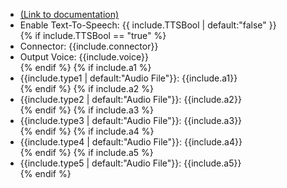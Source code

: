 <ul>
<li><a href="https://help.webex.com/en-us/article/n5595zd/Webex-Contact-Center-Setup-and-Administration-Guide#Cisco_Concept.dita_19353180-2d4f-41eb-b081-6d817451470b">(Link to documentation)</a></li>
<li> Enable Text-To-Speech: {{ include.TTSBool | default:"false" }}</li>
{% if include.TTSBool == "true" %}<li>Connector: {{include.connector}} </li> 
<li>Output Voice: {{include.voice}} </li>  {% endif %}
{% if include.a1 %}<li> {{include.type1 | default:"Audio File"}}: {{include.a1}}</li> {% endif %}
{% if include.a2 %}<li> {{include.type2 | default:"Audio File"}}: {{include.a2}}</li> {% endif %}
{% if include.a3 %}<li> {{include.type3 | default:"Audio File"}}: {{include.a3}}</li> {% endif %}
{% if include.a4 %}<li> {{include.type4 | default:"Audio File"}}: {{include.a4}}</li> {% endif %}
{% if include.a5 %}<li> {{include.type5 | default:"Audio File"}}: {{include.a5}}</li> {% endif %}
</ul>

<script> (function() {Array.from(document.querySelectorAll("li")).forEach((element) => {element.innerHTML = element.innerHTML.replaceAll("\\","")})})()</script>